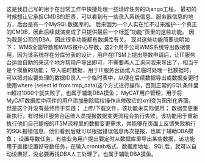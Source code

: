 这是我自己写的用于在日常工作中快捷处理一些琐碎任务的Django工程。
最初的时候想让它承担CMDB的职责，可以看到有一些录入系统信息、服务器信息的地方，后台是有一个MySQL数据库的。
后来因为一个人实在忙不过来维护一个真正的CMDB，因此后续就演变成了只提供最后一个标签“功能”页里的这些功能。
因为我是公司的DBA，因此很多功能都有数据库有关。
现对这些功能简要说明如下：
WMS全国导数和WMS按中心导数，这2个用于公司WMS系统导出数据使用，因为该系统存在分库分表的设计，用户在ITSM上提出导数申请后，让IT服务台运维自助的来这个地方帮用户导出即可，不需要再人工询问我来导出了，相当于是个摸鱼的功能；
导入临时数据，用于IT服务台运维人员临时处理一批数据时，可以把对应要处理的数据ID录入一个临时表中，以便在后续数据导出或数据变更时使用where (select id from tmp_data)这个方式进行操作，否则正常的SQL条件里in超过1000个就失败了，也属于辅助DBA摸鱼；
MyCAT用户管理，用于将MyCAT数据库中间件的用户添加删除赋权操作从修改它的xml变为图形化界面，但是这个并没有最终用于实践；
上传/下载文件，该功能未实际使用；
数据变更重新执行，有时候IT服务台运维人员提报数据变更流程会执行失败，该功能用于重新执行他们自己提报的ITSM流程里的数据变更需求，并能够在页面上反馈失败执行的SQL报错信息，他们看到后就可以根据错误信息再次提报，也属于辅助DBA摸鱼；
设置导数任务，有些业务用户提出要定时从数据库里导出某些数据，该功能用于直接设置好导数任务，在输入crontab格式、数据库地址、SQL后，就可以自动设置好，没必要再找DBA人工处理了，也属于辅助DBA摸鱼。
